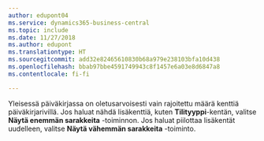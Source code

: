 ```yaml
---
author: edupont04
ms.service: dynamics365-business-central
ms.topic: include
ms.date: 11/27/2018
ms.author: edupont
ms.translationtype: HT
ms.sourcegitcommit: add32e82465610830b68a979e238103bfa10d438
ms.openlocfilehash: bbab97bbe4591749943c8f1457e6a03e8d6847a8
ms.contentlocale: fi-fi

---
```

Yleisessä päiväkirjassa on oletusarvoisesti vain rajoitettu määrä kenttiä päiväkirjarivillä. Jos haluat nähdä lisäkenttiä, kuten **Tilityyppi**-kentän, valitse **Näytä enemmän sarakkeita** -toiminnon. Jos haluat piilottaa lisäkentät uudelleen, valitse **Näytä vähemmän sarakkeita** -toiminto.  

